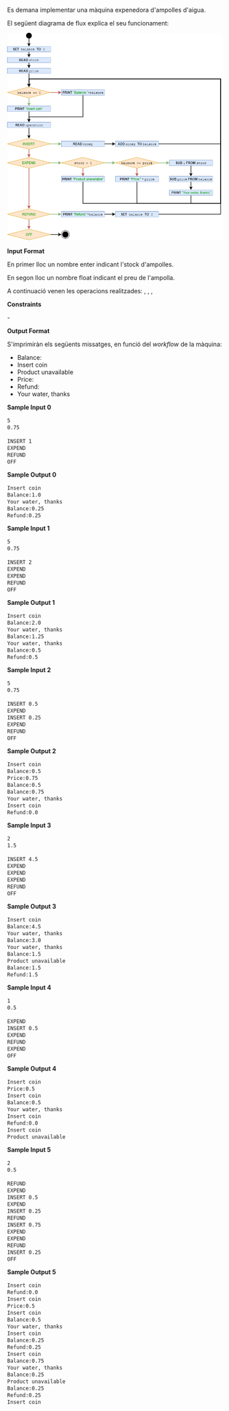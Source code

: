 Es demana implementar una màquina expenedora d'ampolles d'aigua.

El següent diagrama de flux explica el seu funcionament:

![image](1576067419-c0787bb171-vending.png)

**Input Format**

En primer lloc un nombre enter indicant l'stock d'ampolles.

En segon lloc un nombre float indicant el preu de l'ampolla.

A continuació venen les operacions realitzades: , , , 

**Constraints**

\-

**Output Format**

S'imprimiràn els següents missatges, en funció del *workflow* de la
màquina:

  - Balance:
  - Insert coin
  - Product unavailable
  - Price:
  - Refund:
  - Your water, thanks

**Sample Input 0**

    5
    0.75
    
    INSERT 1
    EXPEND
    REFUND
    OFF

**Sample Output 0**

    Insert coin
    Balance:1.0
    Your water, thanks
    Balance:0.25
    Refund:0.25

**Sample Input 1**

    5
    0.75
    
    INSERT 2
    EXPEND
    EXPEND
    REFUND
    OFF

**Sample Output 1**

    Insert coin
    Balance:2.0
    Your water, thanks
    Balance:1.25
    Your water, thanks
    Balance:0.5
    Refund:0.5

**Sample Input 2**

    5
    0.75
    
    INSERT 0.5
    EXPEND
    INSERT 0.25
    EXPEND
    REFUND
    OFF

**Sample Output 2**

    Insert coin
    Balance:0.5
    Price:0.75
    Balance:0.5
    Balance:0.75
    Your water, thanks
    Insert coin
    Refund:0.0

**Sample Input 3**

    2
    1.5
    
    INSERT 4.5
    EXPEND
    EXPEND
    EXPEND
    REFUND
    OFF

**Sample Output 3**

    Insert coin
    Balance:4.5
    Your water, thanks
    Balance:3.0
    Your water, thanks
    Balance:1.5
    Product unavailable
    Balance:1.5
    Refund:1.5

**Sample Input 4**

    1
    0.5
    
    EXPEND
    INSERT 0.5
    EXPEND
    REFUND
    EXPEND
    OFF

**Sample Output 4**

    Insert coin
    Price:0.5
    Insert coin
    Balance:0.5
    Your water, thanks
    Insert coin
    Refund:0.0
    Insert coin
    Product unavailable

**Sample Input 5**

    2
    0.5
    
    REFUND
    EXPEND
    INSERT 0.5
    EXPEND
    INSERT 0.25
    REFUND
    INSERT 0.75
    EXPEND
    EXPEND
    REFUND
    INSERT 0.25
    OFF

**Sample Output 5**

    Insert coin
    Refund:0.0
    Insert coin
    Price:0.5
    Insert coin
    Balance:0.5
    Your water, thanks
    Insert coin
    Balance:0.25
    Refund:0.25
    Insert coin
    Balance:0.75
    Your water, thanks
    Balance:0.25
    Product unavailable
    Balance:0.25
    Refund:0.25
    Insert coin
